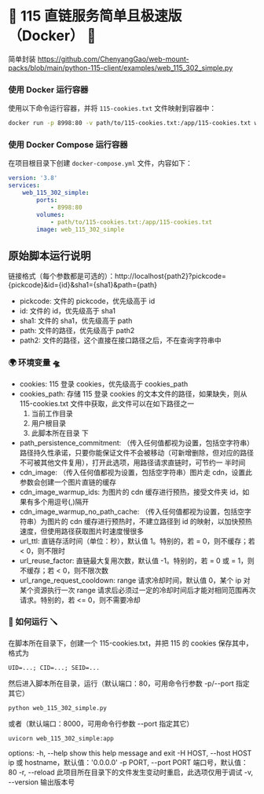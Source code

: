 # 🚀 115 直链服务简单且极速版（Docker） 🍳

简单封装 https://github.com/ChenyangGao/web-mount-packs/blob/main/python-115-client/examples/web_115_302_simple.py

### 使用 Docker 运行容器

使用以下命令运行容器，并将 `115-cookies.txt` 文件映射到容器中：

```sh
docker run -p 8998:80 -v path/to/115-cookies.txt:/app/115-cookies.txt web_115_302_simple
```

### 使用 Docker Compose 运行容器

在项目根目录下创建 `docker-compose.yml` 文件，内容如下：

```yaml
version: '3.8'
services:
    web_115_302_simple:
        ports:
            - 8998:80
        volumes:
            - path/to/115-cookies.txt:/app/115-cookies.txt
        image: web_115_302_simple
```


## 原始脚本运行说明

链接格式（每个参数都是可选的）：http://localhost{path2}?pickcode={pickcode}&id={id}&sha1={sha1}&path={path}

- pickcode: 文件的 pickcode，优先级高于 id
- id: 文件的 id，优先级高于 sha1
- sha1: 文件的 sha1，优先级高于 path
- path: 文件的路径，优先级高于 path2
- path2: 文件的路径，这个直接在接口路径之后，不在查询字符串中

### 🌍 环境变量 🛸

- cookies: 115 登录 cookies，优先级高于 cookies_path
- cookies_path: 存储 115 登录 cookies 的文本文件的路径，如果缺失，则从 115-cookies.txt 文件中获取，此文件可以在如下路径之一
    1. 当前工作目录
    2. 用户根目录
    3. 此脚本所在目录 下
- path_persistence_commitment: （传入任何值都视为设置，包括空字符串）路径持久性承诺，只要你能保证文件不会被移动（可新增删除，但对应的路径不可被其他文件复用），打开此选项，用路径请求直链时，可节约一
半时间
- cdn_image: （传入任何值都视为设置，包括空字符串）图片走 cdn，设置此参数会创建一个图片直链的缓存
- cdn_image_warmup_ids: 为图片的 cdn 缓存进行预热，接受文件夹 id，如果有多个用逗号(,)隔开
- cdn_image_warmup_no_path_cache: （传入任何值都视为设置，包括空字符串）为图片的 cdn 缓存进行预热时，不建立路径到 id 的映射，以加快预热速度，但使用路径获取图片时速度慢很多
- url_ttl: 直链存活时间（单位：秒），默认值 1。特别的，若 = 0，则不缓存；若 < 0，则不限时
- url_reuse_factor: 直链最大复用次数，默认值 -1。特别的，若 = 0 或 = 1，则不缓存；若 < 0，则不限次数
- url_range_request_cooldown: range 请求冷却时间，默认值 0，某个 ip 对某个资源执行一次 range 请求后必须过一定的冷却时间后才能对相同范围再次请求。特别的，若 <= 0，则不需要冷却

### 🔨 如何运行 🪛

在脚本所在目录下，创建一个 115-cookies.txt，并把 115 的 cookies 保存其中，格式为

    UID=...; CID=...; SEID=...

然后进入脚本所在目录，运行（默认端口：80，可用命令行参数 -p/--port 指定其它）

    python web_115_302_simple.py

或者（默认端口：8000，可用命令行参数 --port 指定其它）

    uvicorn web_115_302_simple:app

options:
  -h, --help            show this help message and exit
  -H HOST, --host HOST  ip 或 hostname，默认值：'0.0.0.0'
  -p PORT, --port PORT  端口号，默认值：80
  -r, --reload          此项目所在目录下的文件发生变动时重启，此选项仅用于调试
  -v, --version         输出版本号